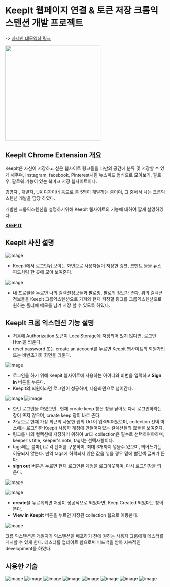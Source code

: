 # KeepIt 웹페이지 연결 & 토큰 저장 크롬익스텐션 개발 프로젝트


-> [자세한 데모영상 링크](https://cau-meng2.tistory.com/63?category=774824)



<img src = "https://user-images.githubusercontent.com/42762236/104194924-4b7f5c00-5465-11eb-8523-8dea76e493fc.png" width="300px">

## **KeepIt Chrome Extension 개요**


 KeepIt은 자신이 저장하고 싶은 웹사이트 링크들을 나만의 공간에 분류 및 저장할 수 있게 해주며, Instagram, facebook, Pinterest처럼 뉴스피드 형식으로 모아보기, 팔로우, 팔로워 기능이 있는 북마크 저장 웹사이트이다.



경영자 , 개발자, UX 디자이너 등으로 총 5명이 개발하는 중이며, 그 중에서 나는 크롬익스텐션 개발을 담당 하였다.



개발한 크롬익스텐션을 설명하기위해 KeepIt 웹사이트의 기능에 대하여 짧게 설명하겠다.

[**KEEP IT**](https://www.keepit.site/)

## **KeepIt 사진 설명**

![image](https://user-images.githubusercontent.com/42762236/104195309-ca749480-5465-11eb-8c96-47733d372518.png)

- KeepIt에서 로그인뒤 보이는 화면으로 사용자들이 저장한 링크, 코멘트 들을 뉴스피드처럼 한 곳에 모아 보여준다.

![image](https://user-images.githubusercontent.com/42762236/104195343-d8c2b080-5465-11eb-97ec-51c0bd2b296c.png)

- 내 프로필을 누르면 나의 컬렉션정보들과 팔로잉, 팔로워 정보가 뜬다.
위의 컬렉션 정보들을 KeepIt 크롬익스텐션으로 가져와 현재 저장할 링크를 크롬익스텐션으로 원하는 폴더에 메모를 남겨 저장 할 수 있도록 하였다. 


## **KeepIt 크롬 익스텐션 기능 설명**

-   처음에 Authorization 토큰이 LocalStorage에 저장되어 있지 않다면, 로그인 Html을 띄운다.
-   reset password 또는 create an account를 누르면 Keepit 웹사이트의 회원가입 또는 비번초기화 화면을 띄운다.

![image](https://user-images.githubusercontent.com/42762236/104195717-54bcf880-5466-11eb-86bc-1227844ba538.png)



-   로그인을 하기 위해 Keepit 웹사이트에 사용하는 아이디와 비번을 입력하고 **Sign in** 버튼을 누른다.
-   KeepIt의 회원이라면 로그인이 성공하며, 다음화면으로 넘어간다.

![image](https://user-images.githubusercontent.com/42762236/104195927-9483e000-5466-11eb-8c60-7a9f3b2ea340.png)
![image](https://user-images.githubusercontent.com/42762236/104195959-9e0d4800-5466-11eb-950b-efe815438363.png)



-   한번 로그인을 하였으면 , 현재 create keep 창은 창을 닫아도 다시 로그인하라는 창이 뜨지 않으며, create keep 창이 바로 뜬다.
-   자동으로 현재 가장 최근의 사용한 웹의 Url 이 입력되어있으며, collection 선택 박스에는 로그인한 Keepit 사용자 계정에 만들어져있는 컬렉션들의 값들을 보여준다.
-   링크를 나의 컬렉션에 저장하기 위하여 url과 collection은 필수로 선택하여야하며, keeper's title, keeper's note, tags는 선택사항이다.
-   tags에는 콤마(,)로 각 단어를 구분하며, 최대 3개까지 넣을수 있으며, 띄어쓰기는 혀용되지 않는다. 만약 tags에 허락되지 않은 값을 넣을 경우 밑에 빨간색 글씨가 뜬다.
-   **sign out** 버튼은 누르면 현재 로그인된 계정을 로그아웃하며, 다시 로그인창을 띄운다.

![image](https://user-images.githubusercontent.com/42762236/104195991-a82f4680-5466-11eb-919c-116d5421f7bb.png)

![image](https://user-images.githubusercontent.com/42762236/104196048-b2e9db80-5466-11eb-9008-9800e7baec5d.png)


-   **create**을 누르게되면 저장이 성공적으로 되었다면, Keep Created 되었다는 창이 뜬다.
-   **View in Keepit** 버튼을 누르면 저장된 collection 웹으로 이동한다. 

![image](https://user-images.githubusercontent.com/42762236/104196094-bc734380-5466-11eb-8928-f077fbc92793.png)


크롬 익스텐션은 개발자가 익스텐션을 배포하기 전에 원하는 사용자 그룹에게 테스터를 게시할 수 있게 한다. 테스터를 업데이트 함으로써 피드백을 받아 지속적인 development를 하였다.

## **사용한 기술**
![image](https://user-images.githubusercontent.com/42762236/104196142-ca28c900-5466-11eb-8cf9-4e18e43c64ee.png)
![image](https://user-images.githubusercontent.com/42762236/104196155-cc8b2300-5466-11eb-93b7-cb763a40af14.png)
![image](https://user-images.githubusercontent.com/42762236/104196165-ceed7d00-5466-11eb-8513-5680ac8f4aeb.png)
![image](https://user-images.githubusercontent.com/42762236/104196172-d14fd700-5466-11eb-9595-23956376894a.png)
![image](https://user-images.githubusercontent.com/42762236/104196184-d44ac780-5466-11eb-8653-3eadcf200ea9.png)
![image](https://user-images.githubusercontent.com/42762236/104196195-d745b800-5466-11eb-9585-67d9786b24df.png)
![image](https://user-images.githubusercontent.com/42762236/104196205-d9a81200-5466-11eb-92f2-02a35268a654.png)
![image](https://user-images.githubusercontent.com/42762236/104196215-dc0a6c00-5466-11eb-829b-9718158d0baa.png)

